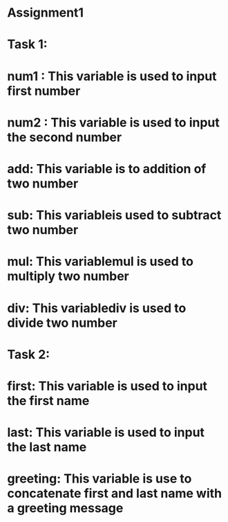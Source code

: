 # Assignment1

# Task 1:
# num1 : This variable is used to input first number
# num2 : This variable is used to input the second number
# add: This variable is to addition of two number
# sub: This variableis used to subtract two number
# mul: This variablemul is used to multiply two number
# div: This variablediv is used to divide two number
#
#
# Task 2:
# first: This variable is used to input the first name
# last: This variable is used to input the last name
# greeting: This variable is use to concatenate first and last name with a greeting message

